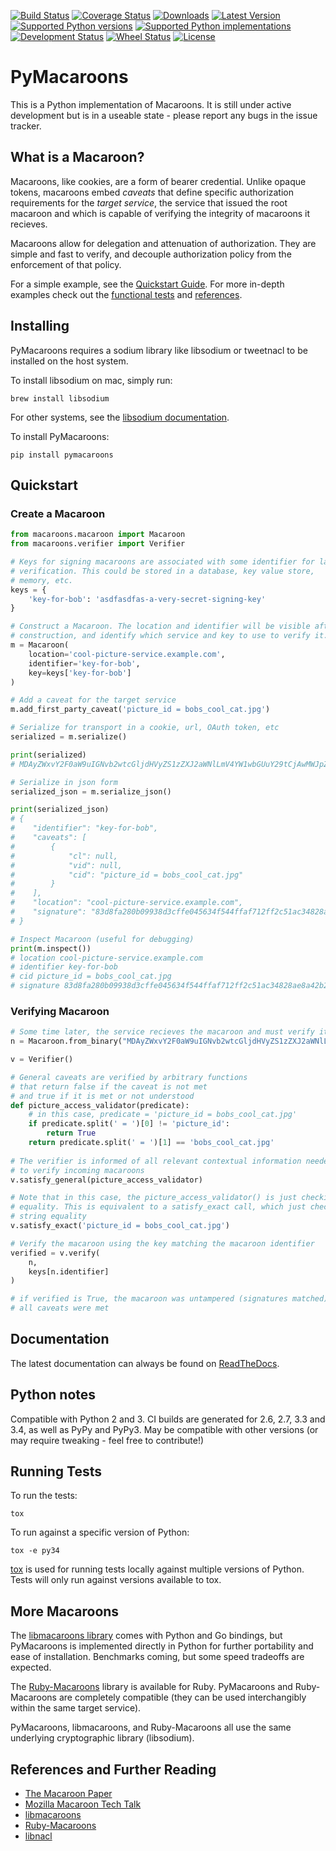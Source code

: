 [![Build Status](https://travis-ci.org/ecordell/pymacaroons.svg?branch=master)](https://travis-ci.org/ecordell/pymacaroons) [![Coverage Status](https://coveralls.io/repos/ecordell/pymacaroons/badge.png)](https://coveralls.io/r/ecordell/pymacaroons) [![Downloads](https://pypip.in/download/pymacaroons/badge.svg)](https://pypi.python.org/pypi/pymacaroons/) [![Latest Version](https://pypip.in/version/pymacaroons/badge.svg)](https://pypi.python.org/pypi/pymacaroons/) [![Supported Python versions](https://pypip.in/py_versions/pymacaroons/badge.svg)](https://pypi.python.org/pypi/pymacaroons/) [![Supported Python implementations](https://pypip.in/implementation/pymacaroons/badge.svg)](https://pypi.python.org/pypi/pymacaroons/) [![Development Status](https://pypip.in/status/pymacaroons/badge.svg)](https://pypi.python.org/pypi/pymacaroons/) [![Wheel Status](https://pypip.in/wheel/pymacaroons/badge.svg)](https://pypi.python.org/pypi/pymacaroons/) [![License](https://pypip.in/license/pymacaroons/badge.svg)](https://pypi.python.org/pypi/pymacaroons/)
# PyMacaroons

This is a Python implementation of Macaroons. It is still under active development but is in a useable state - please report any bugs in the issue tracker.

## What is a Macaroon? 
Macaroons, like cookies, are a form of bearer credential. Unlike opaque tokens, macaroons embed *caveats* that define specific authorization requirements for the *target service*, the service that issued the root macaroon and which is capable of verifying the integrity of macaroons it recieves. 

Macaroons allow for delegation and attenuation of authorization. They are simple and fast to verify, and decouple authorization policy from the enforcement of that policy.

For a simple example, see the [Quickstart Guide](#quickstart). For more in-depth examples check out the [functional tests](https://github.com/ecordell/pymacaroons/blob/master/tests/macaroons_tests.py) and [references](#references-and-further-reading).

## Installing 

PyMacaroons requires a sodium library like libsodium or tweetnacl to be installed on the host system.

To install libsodium on mac, simply run:

    brew install libsodium

For other systems, see the [libsodium documentation](http://doc.libsodium.org/).

To install PyMacaroons:

    pip install pymacaroons


## Quickstart

### Create a Macaroon

```python
from macaroons.macaroon import Macaroon
from macaroons.verifier import Verifier

# Keys for signing macaroons are associated with some identifier for later 
# verification. This could be stored in a database, key value store, 
# memory, etc.
keys = {
    'key-for-bob': 'asdfasdfas-a-very-secret-signing-key'
}

# Construct a Macaroon. The location and identifier will be visible after
# construction, and identify which service and key to use to verify it.
m = Macaroon(
    location='cool-picture-service.example.com',
    identifier='key-for-bob',
    key=keys['key-for-bob']
)

# Add a caveat for the target service
m.add_first_party_caveat('picture_id = bobs_cool_cat.jpg')

# Serialize for transport in a cookie, url, OAuth token, etc
serialized = m.serialize()

print(serialized)
# MDAyZWxvY2F0aW9uIGNvb2wtcGljdHVyZS1zZXJ2aWNlLmV4YW1wbGUuY29tCjAwMWJpZGVudGlmaWVyIGtleS1mb3ItYm9iCjAwMjdjaWQgcGljdHVyZV9pZCA9IGJvYnNfY29vbF9jYXQuanBnCjAwMmZzaWduYXR1cmUgg9j6KAsJk408_-BFY09UT_r3Ev8sUaw0goropCsnf48K

# Serialize in json form
serialized_json = m.serialize_json()

print(serialized_json)
# {
#    "identifier": "key-for-bob",
#    "caveats": [
#        {
#            "cl": null,
#            "vid": null,
#            "cid": "picture_id = bobs_cool_cat.jpg"
#        }
#    ],
#    "location": "cool-picture-service.example.com",
#    "signature": "83d8fa280b09938d3cffe045634f544ffaf712ff2c51ac34828ae8a42b277f8f"
# }

# Inspect Macaroon (useful for debugging)
print(m.inspect())
# location cool-picture-service.example.com
# identifier key-for-bob
# cid picture_id = bobs_cool_cat.jpg
# signature 83d8fa280b09938d3cffe045634f544ffaf712ff2c51ac34828ae8a42b277f8f
```

### Verifying Macaroon
```python
# Some time later, the service recieves the macaroon and must verify it
n = Macaroon.from_binary("MDAyZWxvY2F0aW9uIGNvb2wtcGljdHVyZS1zZXJ2aWNlLmV4YW1wbGUuY29tCjAwMWJpZGVudGlmaWVyIGtleS1mb3ItYm9iCjAwMjdjaWQgcGljdHVyZV9pZCA9IGJvYnNfY29vbF9jYXQuanBnCjAwMmZzaWduYXR1cmUgg9j6KAsJk408_-BFY09UT_r3Ev8sUaw0goropCsnf48K")

v = Verifier()

# General caveats are verified by arbitrary functions
# that return false if the caveat is not met
# and true if it is met or not understood
def picture_access_validator(predicate):
    # in this case, predicate = 'picture_id = bobs_cool_cat.jpg'
    if predicate.split(' = ')[0] != 'picture_id':
        return True
    return predicate.split(' = ')[1] == 'bobs_cool_cat.jpg'
    
# The verifier is informed of all relevant contextual information needed
# to verify incoming macaroons
v.satisfy_general(picture_access_validator)

# Note that in this case, the picture_access_validator() is just checking
# equality. This is equivalent to a satisfy_exact call, which just checks for
# string equality
v.satisfy_exact('picture_id = bobs_cool_cat.jpg')

# Verify the macaroon using the key matching the macaroon identifier
verified = v.verify(
    n,
    keys[n.identifier]
)

# if verified is True, the macaroon was untampered (signatures matched) AND 
# all caveats were met
```

## Documentation

The latest documentation can always be found on [ReadTheDocs](http://pymacaroons.readthedocs.org/en/latest/).

## Python notes

Compatible with Python 2 and 3. CI builds are generated for 2.6, 2.7, 3.3 and 3.4, as well as PyPy and PyPy3. May be compatible with other versions (or may require tweaking - feel free to contribute!)

## Running Tests

To run the tests:

`tox`

To run against a specific version of Python:

`tox -e py34`

[tox](https://tox.readthedocs.org/en/latest/index.html) is used for running tests locally against multiple versions of Python. Tests will only run against versions available to tox. 

## More Macaroons

The [libmacaroons library](https://github.com/rescrv/libmacaroons) comes with Python and Go bindings, but PyMacaroons is implemented directly in Python for further portability and ease of installation. Benchmarks coming, but some speed tradeoffs are expected.

The [Ruby-Macaroons](https://github.com/localmed/ruby-macaroons) library is available for Ruby. PyMacaroons and Ruby-Macaroons are completely compatible (they can be used interchangibly within the same target service).

PyMacaroons, libmacaroons, and Ruby-Macaroons all use the same underlying cryptographic library (libsodium).

## References and Further Reading

- [The Macaroon Paper](http://research.google.com/pubs/pub41892.html)
- [Mozilla Macaroon Tech Talk](https://air.mozilla.org/macaroons-cookies-with-contextual-caveats-for-decentralized-authorization-in-the-cloud/)
- [libmacaroons](https://github.com/rescrv/libmacaroons)
- [Ruby-Macaroons](https://github.com/localmed/ruby-macaroons)
- [libnacl](https://github.com/saltstack/libnacl)

